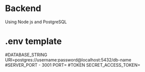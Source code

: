 # Backend
Using Node js and PostgreSQL

# .env template
#DATABASE_STRING
URI=postgres://username:password@localhost:5432/db-name
#SERVER_PORT - 3001
PORT=
#TOKEN
SECRET_ACCESS_TOKEN=
